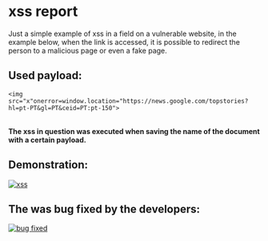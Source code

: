 # xss report
Just a simple example of xss in a field on a vulnerable website, in the example below, when the link is accessed, it is possible to redirect the person to a malicious page or even a fake page.

<h2>Used payload:</h2>
<code>&lt;img src="x"onerror=window.location="https://news.google.com/topstories?hl=pt-PT&gl=PT&ceid=PT:pt-150"&gt;
</code>
<p><br><b>The xss in question was executed when saving the name of the document with a certain payload.</b></p>

<h2>Demonstration:</h2>

[![xss](http://img.youtube.com/vi/D3jo_nYqNTc/0.jpg)](http://www.youtube.com/watch?v=D3jo_nYqNTc"target="_blank")

<h2>The was bug fixed by the developers: </h2>

[![bug fixed](http://img.youtube.com/vi/9pRM4yD0Hjk/0.jpg)](http://www.youtube.com/watch?v=9pRM4yD0Hjk "bug fixed")
